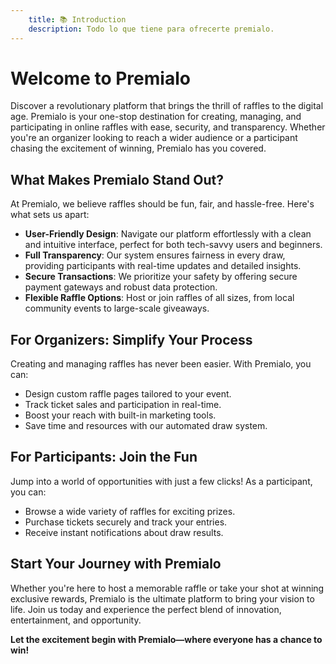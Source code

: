 ```yaml
---
    title: 📚 Introduction
    description: Todo lo que tiene para ofrecerte premialo.
---
```


# Welcome to Premialo  
Discover a revolutionary platform that brings the thrill of raffles to the digital age. Premialo is your one-stop destination for creating, managing, and participating in online raffles with ease, security, and transparency. Whether you're an organizer looking to reach a wider audience or a participant chasing the excitement of winning, Premialo has you covered.  

## What Makes Premialo Stand Out?  
At Premialo, we believe raffles should be fun, fair, and hassle-free. Here's what sets us apart:  

- **User-Friendly Design**: Navigate our platform effortlessly with a clean and intuitive interface, perfect for both tech-savvy users and beginners.  
- **Full Transparency**: Our system ensures fairness in every draw, providing participants with real-time updates and detailed insights.  
- **Secure Transactions**: We prioritize your safety by offering secure payment gateways and robust data protection.  
- **Flexible Raffle Options**: Host or join raffles of all sizes, from local community events to large-scale giveaways.  

## For Organizers: Simplify Your Process  
Creating and managing raffles has never been easier. With Premialo, you can:  
- Design custom raffle pages tailored to your event.  
- Track ticket sales and participation in real-time.  
- Boost your reach with built-in marketing tools.  
- Save time and resources with our automated draw system.  

## For Participants: Join the Fun  
Jump into a world of opportunities with just a few clicks! As a participant, you can:  
- Browse a wide variety of raffles for exciting prizes.  
- Purchase tickets securely and track your entries.  
- Receive instant notifications about draw results.  

## Start Your Journey with Premialo  
Whether you're here to host a memorable raffle or take your shot at winning exclusive rewards, Premialo is the ultimate platform to bring your vision to life. Join us today and experience the perfect blend of innovation, entertainment, and opportunity.  

**Let the excitement begin with Premialo—where everyone has a chance to win!**  


